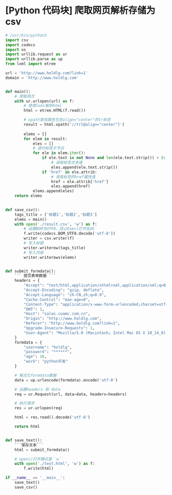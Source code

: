 # [Python 代码块] 爬取网页解析存储为csv

````python
# /usr/bin/python3
import csv
import codecs
import os
import urllib.request as ur
import urllib.parse as up
from lxml import etree

url = 'http://www.holdlg.com?link=1'
domain = 'http://www.holdlg.com'


def main():
    # 爬取网页
    with ur.urlopen(url) as f:
        # 使用lxml解析html
        html = etree.HTML(f.read())

        # xpath查找属性包含align="center"的tr标签
        result = html.xpath('//tr[@align="center"]')
        
        elems = []
        for elem in result:
            eles = []
            # 迭代标签子节点
            for ele in elem.iter():
                if ele.text is not None and len(ele.text.strip()) > 0:
                    # 读取标签文本值
                    eles.append(ele.text.strip())
                if 'href' in ele.attrib:
                    # 读取标签的href属性值
                    href = ele.attrib['href']
                    eles.append(href)
            elems.append(eles)
    return elems
            

def save_csv():
    tags_title = ['标题1','标题2','标题3']
    elems = main()
    with open('./result.csv', 'w') as f:
        # 设置BOM为UTF8，防止Execl打开乱码
        f.write(codecs.BOM_UTF8.decode('utf-8'))
        writer = csv.writer(f)
        # 写入标题
        writer.writerow(tags_title)
        # 写入内容
        writer.writerows(elems)


def submit_formdata():
    ``` 提交表单数据 ```
    headers = {
        "Accept": "text/html,application/xhtml+xml,application/xml;q=0.9,image/webp,image/apng,*/*;q=0.8",
        "Accept-Encoding": "gzip, deflate",
        "Accept-Language": "zh-CN,zh;q=0.9",
        "Cache-Control": "max-age=0",
        "Content-Type": "application/x-www-form-urlencoded;charset=utf-8",
        "DNT": 1,
        "Host": "sales.coamc.com.cn",
        "Origin": "http://www.holdlg.com",
        "Referer": "http://www.holdlg.com?link=1",
        "Upgrade-Insecure-Requests": 1,
        "User-Agent": "Mozilla/5.0 (Macintosh; Intel Mac OS X 10_14_0) AppleWebKit/537.36 (KHTML, like Gecko) Chrome/67.0.3396.87 Safari/537.36"
    }
    formdata = {
        "username": "holdlg",
        "password": "******",
        "age": 16,
        "work": "python开发"
    }

    # 格式化formdata数据
    data = up.urlencode(formdata).encode('utf-8')

    # 设置headers 和 data
    req = ur.Request(url, data=data, headers=headers)

    # 执行请求
    res = ur.urlopen(req)

    html = res.read().decode('utf-8')

    return html


def save_text():
    ```保存文本```
    html = submit_formdata()

    # open()打开模式是 `w`
    with open('./test.html', 'w') as f:
        f.write(html)

if __name__ == '__main__':
    save_text()
    save_csv()
````
